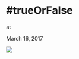 # #trueOrFalse










at

March 16, 2017















![](Screenshot%2Bfrom%2B2017-03-16%2B09-51-41.png)
